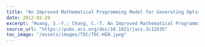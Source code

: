 ```yaml
---
title: "An Improved Mathematical Programming Model for Generating Optimal Heat- Exchanger Network (HEN) Designs"
date: 2012-02-29
excerpt: "Huang, S.-Y.; Chang, C.-T. An Improved Mathematical Programming Model for Generating Optimal Heat- Exchanger Network (HEN) Designs. Ind. Eng. Chem. Res. 2012, 51 (8), 3508–3515. (IF = 3.8, 2023)"
source_url: "https://pubs.acs.org/doi/10.1021/jacs.3c12635"
toc_image: "/assets/images/TOC/TOC-HEN.jpeg"
---
```

